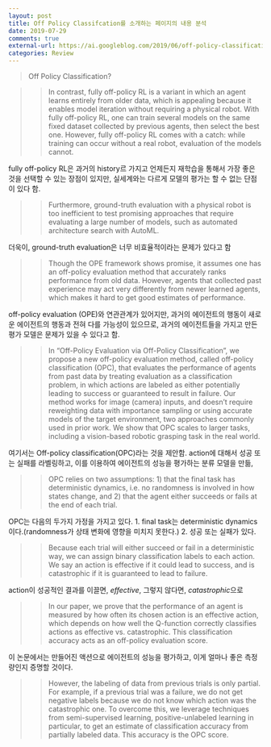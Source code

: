 ```yaml
---
layout: post
title: Off Policy Classifcation를 소개하는 페이지의 내용 분석
date: 2019-07-29
comments: true
external-url: https://ai.googleblog.com/2019/06/off-policy-classification-new.html
categories: Review
---
```


> Off Policy Classification?

>> In contrast, fully off-policy RL is a variant in which an agent learns entirely from older data, which is appealing because it enables model iteration without requiring a physical robot. With fully off-policy RL, one can train several models on the same fixed dataset collected by previous agents, then select the best one. However, fully off-policy RL comes with a catch: while training can occur without a real robot, evaluation of the models cannot.

fully off-policy RL은 과거의 history르 가지고 언제든지 재학습을 통해서 가장 좋은 것을 선택할 수 있는 장점이 있지만, 실세계와는 다르게 모델의 평가는 할 수 없는 단점이 있다 함.

>> Furthermore, ground-truth evaluation with a physical robot is too inefficient to test promising approaches that require evaluating a large number of models, such as automated architecture search with AutoML. 

더욱이, ground-truth evaluation은 너무 비효율적이라는 문제가 있다고 함

>> Though the OPE framework shows promise, it assumes one has an off-policy evaluation method that accurately ranks performance from old data. However, agents that collected past experience may act very differently from newer learned agents, which makes it hard to get good estimates of performance. 

off-policy evaluation (OPE)와 연관관계가 있어지만, 과거의 에이전트의 행동이 새로운 에이전트의 행동과 전혀 다를 가능성이 있으므로, 과거의 에이전트들을 가지고 만든 평가 모델은 문제가 있을 수 있다고 함.

>> In “Off-Policy Evaluation via Off-Policy Classification”, we propose a new off-policy evaluation method, called off-policy classification (OPC), that evaluates the performance of agents from past data by treating evaluation as a classification problem, in which actions are labeled as either potentially leading to success or guaranteed to result in failure. Our method works for image (camera) inputs, and doesn’t require reweighting data with importance sampling or using accurate models of the target environment, two approaches commonly used in prior work. We show that OPC scales to larger tasks, including a vision-based robotic grasping task in the real world.

여기서는 Off-policy classification(OPC)라는 것을 제안함. action에 대해서 성공 또는 실패를 라벨링하고, 이를 이용하여 에이전트의 성능을 평가하는 분류 모델을 만듦, 

>> OPC relies on two assumptions: 1) that the final task has deterministic dynamics, i.e. no randomness is involved in how states change, and 2) that the agent either succeeds or fails at the end of each trial.

OPC는 다음의 두가지 가정을 가지고 있다. 1. final task는 deterministic dynamics이다.(randomness가 상태 변화에 영향을 미치지 못한다.) 2. 성공 또는 실패가 있다.

>> Because each trial will either succeed or fail in a deterministic way, we can assign binary classification labels to each action.  We say an action is effective if it could lead to success, and is catastrophic if it is guaranteed to lead to failure.

action이 성공적인 결과를 이끌면, *effective*, 그렇지 않다면, *catastrophic*으로

>> In our paper, we prove that the performance of an agent is measured by how often its chosen action is an effective action, which depends on how well the Q-function correctly classifies actions as effective vs. catastrophic. This classification accuracy acts as an off-policy evaluation score.

이 논문에서는 만들어진 액션으로 에이전트의 성능을 평가하고, 이게 얼마나 좋은 측정량인지 증명할 것이다.

>> However, the labeling of data from previous trials is only partial. For example, if a previous trial was a failure, we do not get negative labels because we do not know which action was the catastrophic one. To overcome this, we leverage techniques from semi-supervised learning, positive-unlabeled learning in particular, to get an estimate of classification accuracy from partially labeled data. This accuracy is the OPC score.

